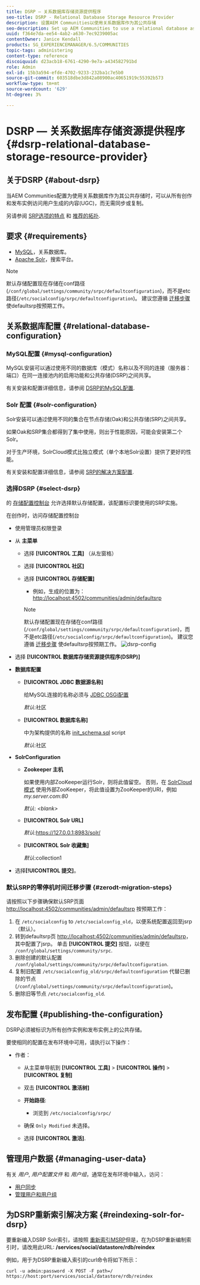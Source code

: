 ```yaml
---
title: DSRP — 关系数据库存储资源提供程序
seo-title: DSRP - Relational Database Storage Resource Provider
description: 设置AEM Communities以使用关系数据库作为其公共存储
seo-description: Set up AEM Communities to use a relational database as its common store
uuid: f364e7da-ee54-4ab2-a630-7ec9239005ac
contentOwner: Janice Kendall
products: SG_EXPERIENCEMANAGER/6.5/COMMUNITIES
topic-tags: administering
content-type: reference
discoiquuid: d23acb18-6761-4290-9e7a-a434582791bd
role: Admin
exl-id: 15b3a594-efde-4702-9233-232ba1c7e5b0
source-git-commit: 603518dbe3d842a08900ac40651919c55392b573
workflow-type: tm+mt
source-wordcount: '629'
ht-degree: 3%

---
```


# DSRP — 关系数据库存储资源提供程序 {#dsrp-relational-database-storage-resource-provider}

## 关于DSRP {#about-dsrp}

当AEM Communities配置为使用关系数据库作为其公共存储时，可以从所有创作和发布实例访问用户生成的内容(UGC)，而无需同步或复制。

另请参阅 [SRP选项的特点](working-with-srp.md#characteristics-of-srp-options) 和 [推荐的拓扑](topologies.md).

## 要求 {#requirements}

* [MySQL](#mysql-configuration)，关系数据库。
* [Apache Solr](#solr-configuration)，搜索平台。

>[!NOTE]
>
>默认存储配置现在存储在conf路径(`/conf/global/settings/community/srpc/defaultconfiguration`)，而不是etc路径(`/etc/socialconfig/srpc/defaultconfiguration`)。 建议您遵循 [迁移步骤](#zerodt-migration-steps) 使defaultsrp按预期工作。

## 关系数据库配置 {#relational-database-configuration}

### MySQL配置 {#mysql-configuration}

MySQL安装可以通过使用不同的数据库（模式）名称以及不同的连接（服务器：端口）在同一连接池内的启用功能和公共存储(DSRP)之间共享。

有关安装和配置详细信息，请参阅 [DSRP的MySQL配置](dsrp-mysql.md).

### Solr 配置 {#solr-configuration}

Solr安装可以通过使用不同的集合在节点存储(Oak)和公共存储(SRP)之间共享。

如果Oak和SRP集合都得到了集中使用，则出于性能原因，可能会安装第二个Solr。

对于生产环境，SolrCloud模式比独立模式（单个本地Solr设置）提供了更好的性能。

有关安装和配置详细信息，请参阅 [SRP的解决方案配置](solr.md).

### 选择DSRP {#select-dsrp}

的 [存储配置控制台](srp-config.md) 允许选择默认存储配置，该配置标识要使用的SRP实施。

在创作时，访问存储配置控制台

* 使用管理员权限登录
* 从 **主菜单**

   * 选择 **[!UICONTROL 工具]** （从左窗格）
   * 选择 **[!UICONTROL 社区]**
   * 选择 **[!UICONTROL 存储配置]**

      * 例如，生成的位置为： [http://localhost:4502/communities/admin/defaultsrp](http://localhost:4502/communities/admin/defaultsrp)
      >[!NOTE]
      >
      >默认存储配置现在存储在conf路径(`/conf/global/settings/community/srpc/defaultconfiguration`)，而不是etc路径(`/etc/socialconfig/srpc/defaultconfiguration`)。 建议您遵循 [迁移步骤](#zerodt-migration-steps) 使defaultsrp按预期工作。
   ![dsrp-config](assets/dsrp-config.png)

* 选择 **[!UICONTROL 数据库存储资源提供程序(DSRP)]**
* **数据库配置**

   * **[!UICONTROL JDBC 数据源名称]**

      给MySQL连接的名称必须与 [JDBC OSGi配置](dsrp-mysql.md#configurejdbcconnections)

      *默认*:社区

   * **[!UICONTROL 数据库名称]**

      中为架构提供的名称 [init_schema.sql](dsrp-mysql.md#obtain-the-sql-script) script

      *默认*:社区

* **SolrConfiguration**

   * **[](https://cwiki.apache.org/confluence/display/solr/Using+ZooKeeper+to+Manage+Configuration+Files)Zookeeper 主机**

      如果使用内部ZooKeeper运行Solr，则将此值留空。 否则，在 [SolrCloud模式](solr.md#solrcloud-mode) 使用外部ZooKeeper，将此值设置为ZooKeeper的URI，例如 *my.server.com:80*

      *默认*: *&lt;blank>*

   * **[!UICONTROL Solr URL]**

      *默认*:https://127.0.0.1:8983/solr/

   * **[!UICONTROL Solr 收藏集]**

      *默认*:collection1

* 选择&#x200B;**[!UICONTROL 提交]**。

### 默认SRP的零停机时间迁移步骤 {#zerodt-migration-steps}

请按照以下步骤确保默认SRP页面 [http://localhost:4502/communities/admin/defaultsrp](http://localhost:4502/communities/admin/defaultsrp) 按预期工作：

1. 在 `/etc/socialconfig` to `/etc/socialconfig_old`，以便系统配置返回至jsrp（默认）。
1. 转到defaultsrp页 [http://localhost:4502/communities/admin/defaultsrp](http://localhost:4502/communities/admin/defaultsrp)，其中配置了jsrp。 单击 **[!UICONTROL 提交]** 按钮，以便在 `/conf/global/settings/community/srpc`.
1. 删除创建的默认配置 `/conf/global/settings/community/srpc/defaultconfiguration`.
1. 复制旧配置 `/etc/socialconfig_old/srpc/defaultconfiguration` 代替已删除的节点(`/conf/global/settings/community/srpc/defaultconfiguration`)。
1. 删除旧等节点 `/etc/socialconfig_old`.

## 发布配置 {#publishing-the-configuration}

DSRP必须被标识为所有创作实例和发布实例上的公共存储。

要使相同的配置在发布环境中可用，请执行以下操作：

* 作者：

   * 从主菜单导航到 **[!UICONTROL 工具]** > **[!UICONTROL 操作]** > **[!UICONTROL 复制]**
   * 双击 **[!UICONTROL 激活树]**
   * **开始路径**:

      * 浏览到 `/etc/socialconfig/srpc/`
   * 确保 `Only Modified` 未选择。
   * 选择 **[!UICONTROL 激活]**.


## 管理用户数据 {#managing-user-data}

有关 *用户*, *用户配置文件* 和 *用户组*，通常在发布环境中输入，访问：

* [用户同步](sync.md)
* [管理用户和用户组](users.md)

## 为DSRP重新索引解决方案 {#reindexing-solr-for-dsrp}

要重新编入DSRP Solr索引，请按照 [重新索引MSRP](msrp.md#msrp-reindex-tool)但是，在为DSRP重新编制索引时，请改用此URL: **/services/social/datastore/rdb/reindex**

例如，用于为DSRP重新编入索引的curl命令将如下所示：

```shell
curl -u admin:password -X POST -F path=/ https://host:port/services/social/datastore/rdb/reindex
```
